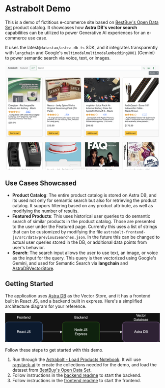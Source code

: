 # Astrabolt Demo

This is a demo of fictitious e-commerce site based on [BestBuy's Open Data Set](https://github.com/BestBuyAPIs/open-data-set) product catalog. It showcases how **Astra DB's vector search** capabilities can be utilized to power Generative AI experiences for an e-commerce use case.

It uses the latest`@datastax/astra-db-ts` SDK, and it integrates transparently with `langchain` and Google's `multimodalmultimodalembedding@001` (Gemini) to power semantic search via voice, text, or images.

![Screenshot of Astrabolt Frontend](Screenshot.png)

## Use Cases Showcased
- **Product Catalog**: The entire product catalog is stored on Astra DB, and its used not only for semantic search but also for retrieving the product catalog. It suppors filtering based on any product attribute, as well as modifying the number of results.
- **Featured Products**: This uses historical user queries to do semantic search of similar products in the product catalog. Those are presented to the user under the Featured page. Currently this uses a list of strings that can be customized by modifying the file `astrabolt-frontend-js/src/data/previousSearches.json`. In the future this can be changed to actual user queries stored in the DB, or additional data points from user's behavior.
- **Search**: The search input allows the user to use text, an image, or voice as the input for the query. This query is then vectorized using Google's Gemini, and used for Semantic Search via **langchain** and [AstraDBVectorStore](https://js.langchain.com/docs/integrations/vectorstores/astradb).

## Getting Started

The application uses [Astra DB](https://www.datastax.com/products/datastax-astra) as the Vector Store, and it has a frontend built in React JS, and a backend built in express. Here's a simplified architecture diagram for your reference.

![Astrabolt Architecture](astrabolt.png)

Follow these steps to get started with this demo.

1. Run through the [Astrabolt - Load Products Notebook](notebooks/Astrabolt_Load_Products.ipynb). It will use [ragstack-ai](https://github.com/datastax/ragstack-ai) to create the collections needed for the demo, and load the dataset from [BestBuy's Open Data Set](https://github.com/BestBuyAPIs/open-data-set). 
2. Follow instructions in the [backend readme](astrabolt-backend-ts/README.md) to start the backend.
3. Follow instructions in the [frontend readme](astrabolt-frontend-js/README.md) to start the frontend.